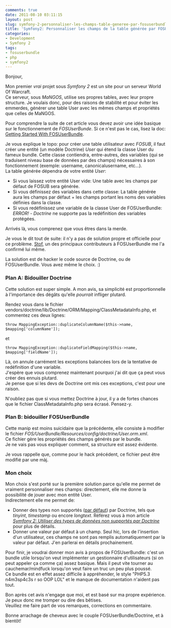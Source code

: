```yaml
---
comments: true
date: 2011-08-10 03:11:15
layout: post
slug: symfony-2-personnaliser-les-champs-table-generee-par-fosuserbundle
title: 'Symfony2: Personnaliser les champs de la table générée par FOSUserBundle'
categories:
- Development
- Symfony 2
tags:
- fosuserbundle
- php
- symfony2
---
```


Bonjour,

Mon premier *vrai* projet sous *Symfony 2* est un site pour un serveur World Of Warcraft.  
Ce serveur, sous *MaNGOS*, utilise ses propres tables, avec leur propre structure. Je voulais donc, pour des raisons de stabilité et pour éviter les emmerdes, générer une table User avec les mêmes champs et propriétés que celles de MaNGOS.

Pour comprendre la suite de cet article vous devez avoir une idée basique sur le fonctionnement de *FOSUserBunde*. Si ce n'est pas le cas, lisez la doc: [Getting Started With FOSUserBundle](https://github.com/FriendsOfSymfony/FOSUserBundle/blob/master/Resources/doc/index.md).

Je vous explique le topo: pour créer une table utilisateur avec *FOSUB*, il faut créer une entité (un modèle Doctrine) *User* qui étend la classe User du fameux bundle. Cette classe contiendra, entre-autres, des variables (qui se traduisent niveau base de données par des champs) nécessaires à son fonctionnement (exemple: username, canonicalusername, etc...).  
La table générée dépendra de votre entité *User*:

* Si vous laissez votre entité User vide: Une table avec les champs par défaut de FOSUB sera générée.
* Si vous définissez des variables dans cette classe: La table générée aura les champs par défaut + les champs portant les noms des variables définies dans la classe.
* Si vous redéfinissez une variable de la classe User de FOSUserBundle: *ERROR!* - *Doctrine* ne supporte pas la redéfinition des variables protégées.

Arrivés là, vous comprenez que vous êtres dans la merde.

Je vous le dit tout de suite: il n'y a pas de solution propre et officielle pour ce problème. [Stof](https://github.com/stof), un des principaux contributeurs à FOSUserBundle me l'a confirmé lui même.

La solution est de hacker le code source de Doctrine, ou de FOSUserBundle. Vous avez même le choix. :)

### Plan A: Bidouiller Doctrine

Cette solution est super simple. A mon avis, sa simplicité est proportionnelle à l'importance des dégâts qu'elle *pourrait* infliger plutard.

Rendez vous dans le fichier vendors/doctrine/lib/Doctrine/ORM/Mapping/ClassMetadataInfo.php, et commentez ces deux lignes:

    throw MappingException::duplicateColumnName($this->name, $mapping['columnName']);

et

    throw MappingException::duplicateFieldMapping($this->name, $mapping['fieldName']);


Là, on annule carrément les exceptions balancées lors de la tentative de redéfinition d'une variable.  
J'espère que vous comprenez maintenant pourquoi j'ai dit que ça peut vous créer des ennuis plutard.  
Je pense que si les devs de Doctrine ont mis ces exceptions, c'est pour une raison.

N'oubliez pas que si vous mettez Doctrine à jour, il y a de fortes chances que le fichier ClassMetadataInfo.php sera écrasé. Pensez-y.

### Plan B: bidouiller FOSUserBundle

Cette manip est moins suicidaire que la précédente, elle consiste à modifier le fichier _FOS/UserBundle/Resources/config/doctrine/User.orm.xml_.  
Ce fichier gère les propriétés des champs générés par le bundle.  
Je ne vais pas vous expliquer comment, sa structure est assez évidente.

Je vous rappelle que, comme pour le hack précédent, ce fichier peut être modifié par une màj.

### Mon choix

Mon choix s'est porté sur la première solution parce qu'elle me permet de vraiment personnaliser mes champs: directement, elle me donne la possibilité de jouer avec mon entité User.  
Indirectement elle me permet de:

* Donner des types non supportés ([par défaut](http://symfony2.ylly.fr/add-new-data-type-in-doctrine-2-in-symfony-2-jordscream/)) par Doctrine, tels que _tinyint_, _timestamp_ ou encore _longtext_.
Référez vous à mon article [_Symfony 2: Utiliser des types de données non supportés par Doctrine_](http://www.dinduks.com/symfony-2-utiliser-des-types-de-donnees-non-supportes-par-doctrine) pour plus de détails.
* Donner une valeur par défaut à un champ. Seul hic, lors de l'insertion d'un utilisateur, ces champs ne sont pas remplis automatiquement par la valeur par défaut. J'en parlerai en détails prochainement.

Pour finir, je voudrai donner mon avis à propos de FOSUserBundle: c'est un bundle utile lorsqu'on veut implémenter un gestionnaire d'utilisateurs (si on peut appeler ça comme ça) assez basique. Mais il peut vite tourner au cauchemar/mindfuck lorsqu'on veut faire un truc un peu plus poussé.  
Ce bundle est en effet assez difficile à appréhender, le style "PHP5.3 n4m3sp4c3s r so OOP LOL" et le manque de documentation n'aident pas tout.

Bon après cet avis n'engage que moi, et est basé sur ma propre expérience. Je peux donc me tromper ou dire des bêtises.  
Veuillez me faire part de vos remarques, corrections en commentaire.

Bonne arrachage de cheveux avec le couple FOSUserBundle/Doctrine, et à bientôt!
